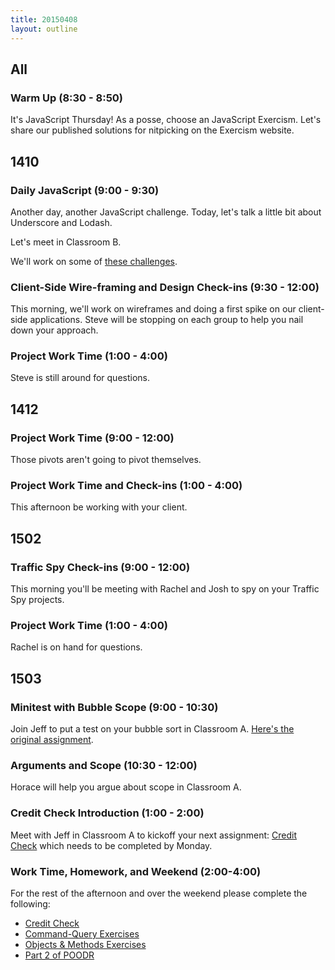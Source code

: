 ```yaml
---
title: 20150408
layout: outline
---
```


## All

### Warm Up (8:30 - 8:50)

It's JavaScript Thursday! As a posse, choose an JavaScript Exercism. Let's share our published solutions for nitpicking on the Exercism website.

## 1410

### Daily JavaScript (9:00 - 9:30)

Another day, another JavaScript challenge. Today, let's talk a little bit about Underscore and Lodash.

Let's meet in Classroom B.

We'll work on some of [these challenges](https://github.com/turingschool-examples/enumerable-challenges/tree/underscore-challenges).

### Client-Side Wire-framing and Design Check-ins (9:30 - 12:00)

This morning, we'll work on wireframes and doing a first spike on our client-side applications. Steve will be stopping on each group to help you nail down your approach.

### Project Work Time (1:00 - 4:00)

Steve is still around for questions.

## 1412

### Project Work Time (9:00 - 12:00)

Those pivots aren't going to pivot themselves.

### Project Work Time and Check-ins (1:00 - 4:00)

This afternoon be working with your client.

## 1502

### Traffic Spy Check-ins (9:00 - 12:00)

This morning you'll be meeting with Rachel and Josh to spy on your Traffic Spy projects.

### Project Work Time (1:00 - 4:00)

Rachel is on hand for questions.

## 1503

### Minitest with Bubble Scope (9:00 - 10:30)

Join Jeff to put a test on your bubble sort in Classroom A. [Here's the original
assignment](https://github.com/turingschool/challenges/blob/master/bubble_sort.markdown).

### Arguments and Scope (10:30 - 12:00)

Horace will help you argue about scope in Classroom A.

### Credit Check Introduction (1:00 - 2:00)

Meet with Jeff in Classroom A to kickoff your next assignment: [Credit Check](https://github.com/turingschool/challenges/blob/master/credit_check.markdown) which needs to be completed by Monday.

### Work Time, Homework, and Weekend (2:00-4:00)

For the rest of the afternoon and over the weekend please complete the following:

* [Credit Check](https://github.com/turingschool/challenges/blob/master/credit_check.markdown)
* [Command-Query Exercises](https://github.com/turingschool/ruby-exercises/tree/master/command-query)
* [Objects & Methods Exercises](https://github.com/turingschool/ruby-exercises/tree/master/objects-and-methods)
* [Part 2 of POODR](https://github.com/turingschool/challenges/blob/master/poodr.markdown)
